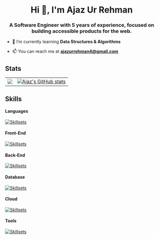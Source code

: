 <h1 align="center">Hi 👋, I'm Ajaz Ur Rehman</h1>
<h3 align="center">A Software Engineer with 5 years of experience, focused on building accessible products for the web.</h3>

- 🌱 I’m currently learning **Data Structures & Algorithms**

- 📫 You can reach me at **ajazurrehman4@gmail.com**

## Stats

<table>
  <tr>
    <td>
      <a href="https://github.com/ajaz-ur-rehman"><img src="https://github-readme-streak-stats.herokuapp.com/?user=ajaz-ur-rehman&stroke=ffffff&background=1c1917&ring=0891b2&fire=0891b2&currStreakNum=ffffff&currStreakLabel=0891b2&sideNums=ffffff&sideLabels=ffffff&dates=ffffff&hide_border=true" /></a>
    </td>
    <td>
      <a href="https://github.com/ajaz-ur-rehman"><img src="https://github-readme-stats.vercel.app/api?username=ajaz-ur-rehman&show_icons=true&hide=stars,&count_private=true&title_color=0891b2&text_color=ffffff&icon_color=0891b2&bg_color=1c1917&hide_border=true&show_icons=true" alt="Ajaz's GitHub stats" /></a>
    </td>
  </tr>
</table>

## Skills

#### Languages

[![Skillsets](https://skillicons.dev/icons?i=js,html,css,ts,php,java,cpp,py)](https://skillicons.dev)

#### Front-End

[![Skillsets](https://skillicons.dev/icons?i=react,vue,nextjs,nuxtjs,vite,tailwind,materialui,bootstrap,figma,xd)](https://skillicons.dev)

#### Back-End

[![Skillsets](https://skillicons.dev/icons?i=nodejs,express,nestjs,flask,bun)](https://skillicons.dev)

#### Database

[![Skillsets](https://skillicons.dev/icons?i=mysql,postgres,mongodb,sqlite,redis)](https://skillicons.dev)

#### Cloud

[![Skillsets](https://skillicons.dev/icons?i=aws,gcp,azure,heroku,cloudflare)](https://skillicons.dev)

#### Tools

[![Skillsets](https://skillicons.dev/icons?i=git,nginx,docker,linux,babel,webpack,bash)](https://skillicons.dev)

